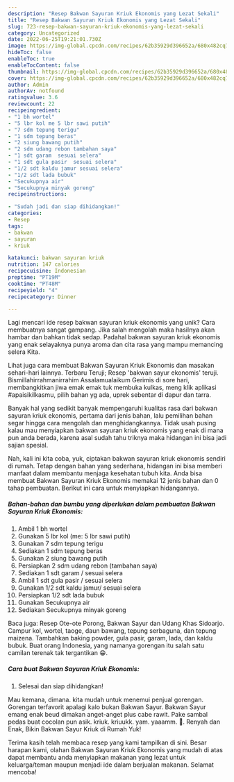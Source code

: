 ```yaml
---
description: "Resep Bakwan Sayuran Kriuk Ekonomis yang Lezat Sekali"
title: "Resep Bakwan Sayuran Kriuk Ekonomis yang Lezat Sekali"
slug: 723-resep-bakwan-sayuran-kriuk-ekonomis-yang-lezat-sekali
category: Uncategorized
date: 2022-06-25T19:21:01.730Z
image: https://img-global.cpcdn.com/recipes/62b35929d396652a/680x482cq70/bakwan-sayuran-kriuk-ekonomis-foto-resep-utama.jpg
hideToc: false
enableToc: true
enableTocContent: false
thumbnail: https://img-global.cpcdn.com/recipes/62b35929d396652a/680x482cq70/bakwan-sayuran-kriuk-ekonomis-foto-resep-utama.jpg
cover: https://img-global.cpcdn.com/recipes/62b35929d396652a/680x482cq70/bakwan-sayuran-kriuk-ekonomis-foto-resep-utama.jpg
author: Admin
authorAv: notfound
ratingvalue: 3.6
reviewcount: 22
recipeingredient:
- "1 bh wortel"
- "5 lbr kol me 5 lbr sawi putih"
- "7 sdm tepung terigu"
- "1 sdm tepung beras"
- "2 siung bawang putih"
- "2 sdm udang rebon tambahan saya"
- "1 sdt garam  sesuai selera"
- "1 sdt gula pasir  sesuai selera"
- "1/2 sdt kaldu jamur sesuai selera"
- "1/2 sdt lada bubuk"
- "Secukupnya air"
- "Secukupnya minyak goreng"
recipeinstructions:

- "Sudah jadi dan siap dihidangkan!"
categories:
- Resep
tags:
- bakwan
- sayuran
- kriuk

katakunci: bakwan sayuran kriuk 
nutrition: 147 calories
recipecuisine: Indonesian
preptime: "PT19M"
cooktime: "PT48M"
recipeyield: "4"
recipecategory: Dinner

---
```





Lagi mencari ide resep bakwan sayuran kriuk ekonomis yang unik? Cara membuatnya sangat gampang. Jika salah mengolah maka hasilnya akan hambar dan bahkan tidak sedap. Padahal bakwan sayuran kriuk ekonomis yang enak selayaknya punya aroma dan cita rasa yang mampu memancing selera Kita.





Lihat juga cara membuat Bakwan Sayuran Kriuk Ekonomis dan masakan sehari-hari lainnya. Terbaru Teruji; Resep &#39;bakwan sayur ekonomis&#39; teruji. Bismillahirrahmanirrahim Assalamualaikum Gerimis di sore hari, membangkitkan jiwa emak emak tuk membuka kulkas, meng klik aplikasi #apaisikilkasmu, pilih bahan yg ada, uprek sebentar di dapur dan tarra.

Banyak hal yang sedikit banyak mempengaruhi kualitas rasa dari bakwan sayuran kriuk ekonomis, pertama dari jenis bahan, lalu pemilihan bahan segar hingga cara mengolah dan menghidangkannya. Tidak usah pusing kalau mau menyiapkan bakwan sayuran kriuk ekonomis yang enak di mana pun anda berada, karena asal sudah tahu triknya maka hidangan ini bisa jadi sajian spesial.






Nah, kali ini kita coba, yuk, ciptakan bakwan sayuran kriuk ekonomis sendiri di rumah. Tetap dengan bahan yang sederhana, hidangan ini bisa memberi manfaat dalam membantu menjaga kesehatan tubuh kita. Anda bisa membuat Bakwan Sayuran Kriuk Ekonomis memakai 12 jenis bahan dan 0 tahap pembuatan. Berikut ini cara untuk menyiapkan hidangannya.

<!--inarticleads1-->

##### Bahan-bahan dan bumbu yang diperlukan dalam pembuatan Bakwan Sayuran Kriuk Ekonomis:

1. Ambil 1 bh wortel
1. Gunakan 5 lbr kol (me: 5 lbr sawi putih)
1. Gunakan 7 sdm tepung terigu
1. Sediakan 1 sdm tepung beras
1. Gunakan 2 siung bawang putih
1. Persiapkan 2 sdm udang rebon (tambahan saya)
1. Sediakan 1 sdt garam / sesuai selera
1. Ambil 1 sdt gula pasir / sesuai selera
1. Gunakan 1/2 sdt kaldu jamur/ sesuai selera
1. Persiapkan 1/2 sdt lada bubuk
1. Gunakan Secukupnya air
1. Sediakan Secukupnya minyak goreng


Baca juga: Resep Ote-ote Porong, Bakwan Sayur dan Udang Khas Sidoarjo. Campur kol, wortel, taoge, daun bawang, tepung serbaguna, dan tepung maizena. Tambahkan baking powder, gula pasir, garam, lada, dan kaldu bubuk. Buat orang Indonesia, yang namanya gorengan itu salah satu camilan terenak tak tergantikan 😁. 

<!--inarticleads2-->

##### Cara buat Bakwan Sayuran Kriuk Ekonomis:


1. Selesai dan siap dihidangkan!

Mau kemana, dimana. kita mudah untuk menemui penjual gorengan. Gorengan terfavorit apalagi kalo bukan Bakwan Sayur. Bakwan Sayur emang enak beud dimakan anget-anget plus cabe rawit. Pake sambal pedas buat cocolan pun asik. kriuk. kriuukk. yam. yaaamm. 🤤. Renyah dan Enak, Bikin Bakwan Sayur Kriuk di Rumah Yuk! 

Terima kasih telah membaca resep yang kami tampilkan di sini. Besar harapan kami, olahan Bakwan Sayuran Kriuk Ekonomis yang mudah di atas dapat membantu anda menyiapkan makanan yang lezat untuk keluarga/teman maupun menjadi ide dalam berjualan makanan. Selamat mencoba!
